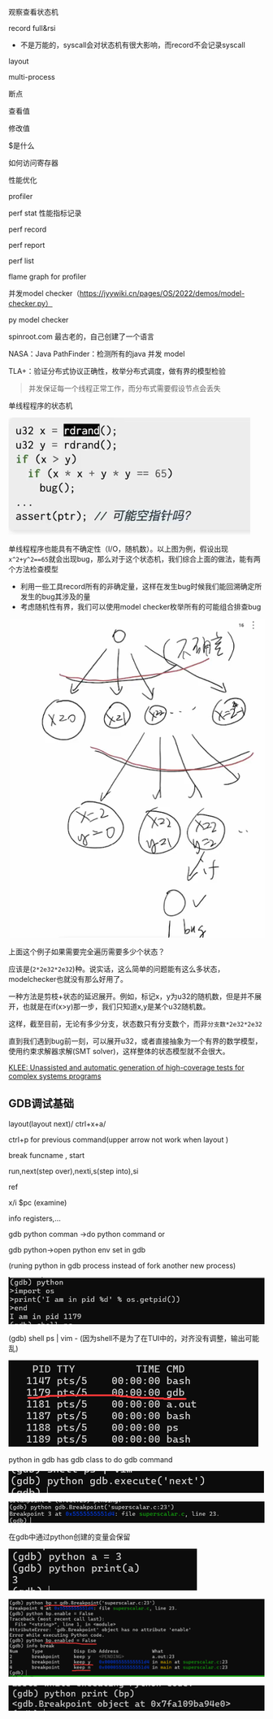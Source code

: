观察查看状态机

record full&rsi 

* 不是万能的，syscall会对状态机有很大影响，而record不会记录syscall



layout



multi-process





断点



查看值

修改值



$是什么



如何访问寄存器





性能优化

profiler

perf stat 性能指标记录

perf record

perf report

perf list

flame graph for profiler









并发model checker（https://jyywiki.cn/pages/OS/2022/demos/model-checker.py）

py model checker

spinroot.com 最古老的，自己创建了一个语言

NASA：Java PathFinder：检测所有的java 并发 model

TLA+：验证分布式协议正确性，枚举分布式调度，做有界的模型检验

> 并发保证每一个线程正常工作，而分布式需要假设节点会丢失







单线程程序的状态机

![image-20240906151543902](./assets/image-20240906151543902.png)

单线程程序也能具有不确定性（I/O，随机数）。以上图为例，假设出现`x^2+y^2==65`就会出现bug，那么对于这个状态机，我们综合上面的做法，能有两个方法检查模型

* 利用一些工具record所有的非确定量，这样在发生bug时候我们能回溯确定所发生的bug其涉及的量
* 考虑随机性有界，我们可以使用model checker枚举所有的可能组合排查bug

![image-20240906151812176](./assets/image-20240906151812176.png)

上面这个例子如果需要完全遍历需要多少个状态？

应该是(`2*2e32*2e32`)种。说实话，这么简单的问题能有这么多状态，modelchecker也就没有那么好用了。



一种方法是剪枝+状态的延迟展开。例如，标记x，y为u32的随机数，但是并不展开，也就是在if(x>y)那一步，我们只知道x,y是某个u32随机数。

这样，截至目前，无论有多少分支，状态数只有分支数个，而非`分支数*2e32*2e32`

直到我们遇到bug前一刻，可以展开u32，或者直接抽象为一个有界的数学模型，使用约束求解器求解(SMT solver)，这样整体的状态模型就不会很大。

[KLEE: Unassisted and automatic generation of high-coverage tests for complex systems programs](https://dl.acm.org/doi/10.5555/1855741.1855756) 

















## GDB调试基础

layout(layout next)/ ctrl+x+a/

ctrl+p for previous command(upper arrow not work when layout )

break funcname , start



run,next(step over),nexti,s(step into),si



ref



x/i $pc  (examine)



info registers,...







gdb python comman ->do python command
or 

gdb python->open python env set in gdb

(runing python in gdb process instead of fork another new process)

![image-20240909144837395](./assets/image-20240909144837395.png)

(gdb) shell ps | vim - (因为shell不是为了在TUI中的，对齐没有调整，输出可能乱)

![image-20240909144737043](./assets/image-20240909144737043.png)







python in gdb has gdb class to do gdb command

![image-20240909145330830](./assets/image-20240909145330830.png)

![image-20240909145506751](./assets/image-20240909145506751.png)

在gdb中通过python创建的变量会保留

![image-20240909145639794](./assets/image-20240909145639794.png)

![image-20240909145852070](./assets/image-20240909145852070.png)

![image-20240909150007101](./assets/image-20240909150007101.png)

